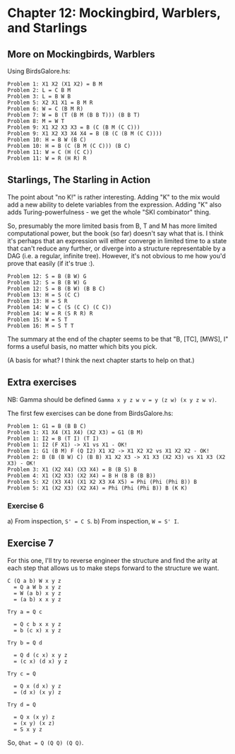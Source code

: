 # Chapter 12: Mockingbird, Warblers, and Starlings

## More on Mockingbirds, Warblers

Using BirdsGalore.hs:

```
Problem 1: X1 X2 (X1 X2) = B M
Problem 2: L = C B M
Problem 3: L = B W B
Problem 5: X2 X1 X1 = B M R
Problem 6: W = C (B M R)
Problem 7: W = B (T (B M (B B T))) (B B T)
Problem 8: M = W T
Problem 9: X1 X2 X3 X3 = B (C (B M (C C)))
Problem 9: X1 X2 X3 X4 X4 = B (B (C (B M (C C))))
Problem 10: H = B W (B C)
Problem 10: H = B (C (B M (C C))) (B C)
Problem 11: W = C (H (C C))
Problem 11: W = R (H R) R
```

## Starlings, The Starling in Action

The point about "no K!" is rather interesting. Adding "K" to the mix
would add a new ability to delete variables from the expression.
Adding "K" also adds Turing-powerfulness - we get the whole "SKI
combinator" thing.

So, presumably the more limited basis from B, T and M has more limited
computational power, but the book (so far) doesn't say what that is. I
think it's perhaps that an expression will either converge in limited
time to a state that can't reduce any further, or diverge into a
structure representable by a DAG (i.e. a regular, infinite tree).
However, it's not obvious to me how you'd prove that easily (if it's
true :).

```
Problem 12: S = B (B W) G
Problem 12: S = B (B W) G
Problem 12: S = B (B W) (B B C)
Problem 13: H = S (C C)
Problem 13: H = S R
Problem 14: W = C (S (C C) (C C))
Problem 14: W = R (S R R) R
Problem 15: W = S T
Problem 16: M = S T T
```

The summary at the end of the chapter seems to be that "B, [TC],
[MWS], I" forms a useful basis, no matter which bits you pick.

(A basis for what? I think the next chapter starts to help on that.)

## Extra exercises

NB: Gamma should be defined `Gamma x y z w v = y (z w) (x y z w v)`.

The first few exercises can be done from BirdsGalore.hs:

```
Problem 1: G1 = B (B B C)
Problem 1: X1 X4 (X1 X4) (X2 X3) = G1 (B M)
Problem 1: I2 = B (T I) (T I)
Problem 1: I2 (F X1) -> X1 vs X1 - OK!
Problem 1: G1 (B M) F (Q I2) X1 X2 -> X1 X2 X2 vs X1 X2 X2 - OK!
Problem 2: B (B (B W) C) (B B) X1 X2 X3 -> X1 X3 (X2 X3) vs X1 X3 (X2 X3) - OK!
Problem 3: X1 (X2 X4) (X3 X4) = B (B S) B
Problem 4: X1 (X2 X3) (X2 X4) = B H (B B (B B))
Problem 5: X2 (X3 X4) (X1 X2 X3 X4 X5) = Phi (Phi (Phi B)) B
Problem 5: X1 (X2 X3) (X2 X4) = Phi (Phi (Phi B)) B (K K)
```

### Exercise 6

a) From inspection, `S' = C S`.
b) From inspection, `W = S' I`.

## Exercise 7

For this one, I'll try to reverse engineer the structure and find the
arity at each step that allows us to make steps forward to the
structure we want.

```
C (Q a b) W x y z
  = Q a W b x y z
  = W (a b) x y z
  = (a b) x x y z

Try a = Q c

  = Q c b x x y z
  = b (c x) x y z

Try b = Q d

  = Q d (c x) x y z
  = (c x) (d x) y z

Try c = Q

  = Q x (d x) y z
  = (d x) (x y) z

Try d = Q

  = Q x (x y) z
  = (x y) (x z)
  = S x y z
```

So, `Qhat = Q (Q Q) (Q Q)`.
